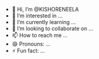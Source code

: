 - 👋 Hi, I’m @KISHORENEELA
- 👀 I’m interested in ...
- 🌱 I’m currently learning ...
- 💞️ I’m looking to collaborate on ...
- 📫 How to reach me ...
- 😄 Pronouns: ...
- ⚡ Fun fact: ...

<!---
KISHORENEELA/KISHORENEELA is a ✨ special ✨ repository because its `README.md` (this file) appears on your GitHub profile.
You can click the Preview link to take a look at your changes.
--->
